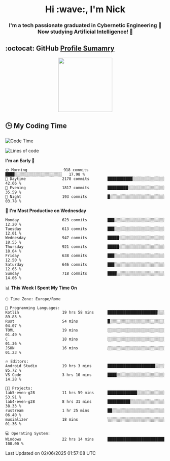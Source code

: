 <h1 align="center">Hi :wave:, I'm Nick</h1>

<h3 align="center">I'm a tech passionate graduated in Cybernetic Engineering 🤖<br>
Now studying Artificial Intelligence! 🧠</h3>


## :octocat: GitHub <a href="https://github.com/vn7n24fzkq/github-profile-summary-cards">Profile Sumamry</a>

<p align="center">
   <img style="height:170px;display:inline-block"  src="http://github-profile-summary-cards.vercel.app/api/cards/profile-details?username=CodeClimberNT&theme=github_dark" />
<!--    <img style="height:170px;display:inline-block"  src="http://github-profile-summary-cards.vercel.app/api/cards/repos-per-language?username=CodeClimberNT&theme=github_dark&exclude=" /> -->
</p>

 ## :clock3: My Coding Time 
 
<!--START_SECTION:waka-->
![Code Time](http://img.shields.io/badge/Code%20Time-599%20hrs%2048%20mins-blue)

![Lines of code](https://img.shields.io/badge/From%20Hello%20World%20I%27ve%20Written-5.2%20million%20lines%20of%20code-blue)

**I'm an Early 🐤** 

```text
🌞 Morning                918 commits         ████░░░░░░░░░░░░░░░░░░░░░   17.98 % 
🌆 Daytime                2178 commits        ███████████░░░░░░░░░░░░░░   42.66 % 
🌃 Evening                1817 commits        █████████░░░░░░░░░░░░░░░░   35.59 % 
🌙 Night                  193 commits         █░░░░░░░░░░░░░░░░░░░░░░░░   03.78 % 
```
📅 **I'm Most Productive on Wednesday** 

```text
Monday                   623 commits         ███░░░░░░░░░░░░░░░░░░░░░░   12.20 % 
Tuesday                  613 commits         ███░░░░░░░░░░░░░░░░░░░░░░   12.01 % 
Wednesday                947 commits         █████░░░░░░░░░░░░░░░░░░░░   18.55 % 
Thursday                 921 commits         █████░░░░░░░░░░░░░░░░░░░░   18.04 % 
Friday                   638 commits         ███░░░░░░░░░░░░░░░░░░░░░░   12.50 % 
Saturday                 646 commits         ███░░░░░░░░░░░░░░░░░░░░░░   12.65 % 
Sunday                   718 commits         ████░░░░░░░░░░░░░░░░░░░░░   14.06 % 
```


📊 **This Week I Spent My Time On** 

```text
🕑︎ Time Zone: Europe/Rome

💬 Programming Languages: 
Kotlin                   19 hrs 58 mins      ██████████████████████░░░   89.83 % 
Rust                     54 mins             █░░░░░░░░░░░░░░░░░░░░░░░░   04.07 % 
TOML                     19 mins             ░░░░░░░░░░░░░░░░░░░░░░░░░   01.49 % 
C                        18 mins             ░░░░░░░░░░░░░░░░░░░░░░░░░   01.36 % 
JSON                     16 mins             ░░░░░░░░░░░░░░░░░░░░░░░░░   01.23 % 

🔥 Editors: 
Android Studio           19 hrs 3 mins       █████████████████████░░░░   85.72 % 
VS Code                  3 hrs 10 mins       ████░░░░░░░░░░░░░░░░░░░░░   14.28 % 

🐱‍💻 Projects: 
lab5-even-g28            11 hrs 59 mins      █████████████░░░░░░░░░░░░   53.91 % 
lab4-even-g28            8 hrs 31 mins       ██████████░░░░░░░░░░░░░░░   38.33 % 
rustream                 1 hr 25 mins        ██░░░░░░░░░░░░░░░░░░░░░░░   06.40 % 
musializer               18 mins             ░░░░░░░░░░░░░░░░░░░░░░░░░   01.36 % 

💻 Operating System: 
Windows                  22 hrs 14 mins      █████████████████████████   100.00 % 
```


 Last Updated on 02/06/2025 01:57:08 UTC
<!--END_SECTION:waka-->

